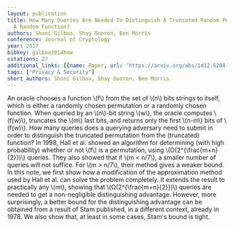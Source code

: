 ```yaml
---
layout: publication
title: How Many Queries Are Needed To Distinguish A Truncated Random Permutation From
  A Random Function?
authors: Shoni Gilboa, Shay Gueron, Ben Morris
conference: Journal of Cryptology
year: 2017
bibkey: gilboa2014how
citations: 27
additional_links: [{name: Paper, url: 'https://arxiv.org/abs/1412.5204'}]
tags: ["Privacy & Security"]
short_authors: Shoni Gilboa, Shay Gueron, Ben Morris
---
```

An oracle chooses a function \\(f\\) from the set of \\(n\\) bits strings to itself,
which is either a randomly chosen permutation or a randomly chosen function.
When queried by an \\(n\\)-bit string \\(w\\), the oracle computes \\(f(w)\\), truncates
the \\(m\\) last bits, and returns only the first \\(n-m\\) bits of \\(f(w)\\). How many
queries does a querying adversary need to submit in order to distinguish the
truncated permutation from the (truncated) function?
  In 1998, Hall et al. showed an algorithm for determining (with high
probability) whether or not \\(f\\) is a permutation, using \\(O(2^\{\frac\{m+n\}\{2\}\})\\)
queries. They also showed that if \\(m < n/7\\), a smaller number of queries will
not suffice. For \\(m > n/7\\), their method gives a weaker bound. In this note, we
first show how a modification of the approximation method used by Hall et al.
can solve the problem completely. It extends the result to practically any \\(m\\),
showing that \\(Ω(2^\{\frac\{m+n\}\{2\}\})\\) queries are needed to get a
non-negligible distinguishing advantage. However, more surprisingly, a better
bound for the distinguishing advantage can be obtained from a result of Stam
published, in a different context, already in 1978. We also show that, at least
in some cases, Stam's bound is tight.